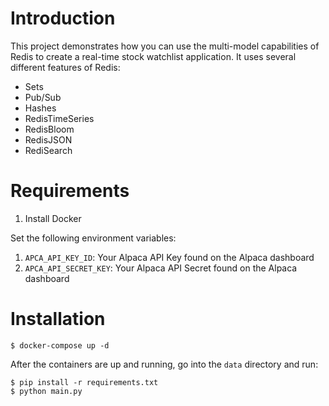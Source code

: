 # Introduction

This project demonstrates how you can use the multi-model capabilities of Redis to create a real-time stock watchlist application. It uses several different features of Redis:

- Sets
- Pub/Sub
- Hashes
- RedisTimeSeries
- RedisBloom
- RedisJSON
- RediSearch

# Requirements

1. Install Docker

Set the following environment variables:

1. `APCA_API_KEY_ID`: Your Alpaca API Key found on the Alpaca dashboard
1. `APCA_API_SECRET_KEY`: Your Alpaca API Secret found on the Alpaca dashboard

# Installation

```
$ docker-compose up -d
```

After the containers are up and running, go into the `data` directory and run:

```
$ pip install -r requirements.txt
$ python main.py
```

